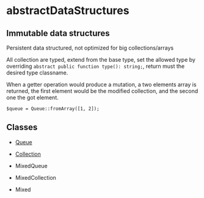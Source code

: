 # abstractDataStructures

## Immutable data structures

Persistent data structured, not optimized for big collections/arrays

All collection are typed, extend from the base type, set the allowed type by overriding ```abstract public function type(): string;```, return must the desired type classname.

When a getter operation would produce a mutation, a two elements array is returned, the first element would be the 
modified collection, and the second one the got element.

```
$queue = Queue::fromArray([1, 2]);
```

## Classes

* [Queue](doc/queue.md)
* [Collection](doc/collection.md)


* MixedQueue
* MixedCollection


* Mixed